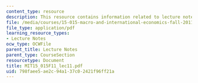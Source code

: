 ```yaml
---
content_type: resource
description: This resource contains information related to lecture notes.
file: /media/courses/15-015-macro-and-international-economics-fall-2011/798faee5ae2c94a137c02421f96ff21a_MIT15_015F11_lec11.pdf
file_type: application/pdf
learning_resource_types:
- Lecture Notes
ocw_type: OCWFile
parent_title: Lecture Notes
parent_type: CourseSection
resourcetype: Document
title: MIT15_015F11_lec11.pdf
uid: 798faee5-ae2c-94a1-37c0-2421f96ff21a
---
```

